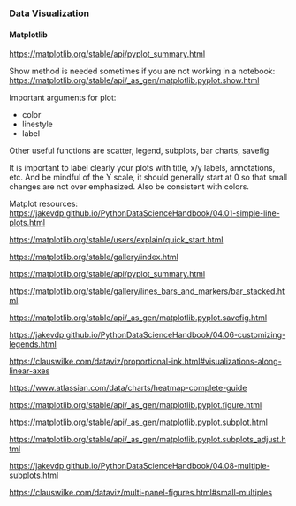 
### Data Visualization
#### Matplotlib
https://matplotlib.org/stable/api/pyplot_summary.html

Show method is needed sometimes if you are not working in a notebook: https://matplotlib.org/stable/api/_as_gen/matplotlib.pyplot.show.html

Important arguments for plot:
- color
- linestyle
- label

Other useful functions are scatter, legend, subplots, bar charts, savefig

It is important to label clearly your plots with title, x/y labels, annotations, etc. And be mindful of the Y scale, it should generally start at 0 so that small changes are not over emphasized. Also be consistent with colors. 

Matplot resources:
https://jakevdp.github.io/PythonDataScienceHandbook/04.01-simple-line-plots.html

https://matplotlib.org/stable/users/explain/quick_start.html

https://matplotlib.org/stable/gallery/index.html

https://matplotlib.org/stable/api/pyplot_summary.html

https://matplotlib.org/stable/gallery/lines_bars_and_markers/bar_stacked.html

https://matplotlib.org/stable/api/_as_gen/matplotlib.pyplot.savefig.html

https://jakevdp.github.io/PythonDataScienceHandbook/04.06-customizing-legends.html

https://clauswilke.com/dataviz/proportional-ink.html#visualizations-along-linear-axes

https://www.atlassian.com/data/charts/heatmap-complete-guide

https://matplotlib.org/stable/api/_as_gen/matplotlib.pyplot.figure.html

https://matplotlib.org/stable/api/_as_gen/matplotlib.pyplot.subplot.html

https://matplotlib.org/stable/api/_as_gen/matplotlib.pyplot.subplots_adjust.html

https://jakevdp.github.io/PythonDataScienceHandbook/04.08-multiple-subplots.html

https://clauswilke.com/dataviz/multi-panel-figures.html#small-multiples

